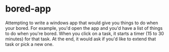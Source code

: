 # bored-app
Attempting to write a windows app that would give you things to do when your bored. For example, you'd open the app and you'd have a list of things to do when you're bored. When you click on a task, it starts a timer (15 to 30 minutes) for that task. At the end, it would ask if you'd like to extend that task or pick a new one. 
